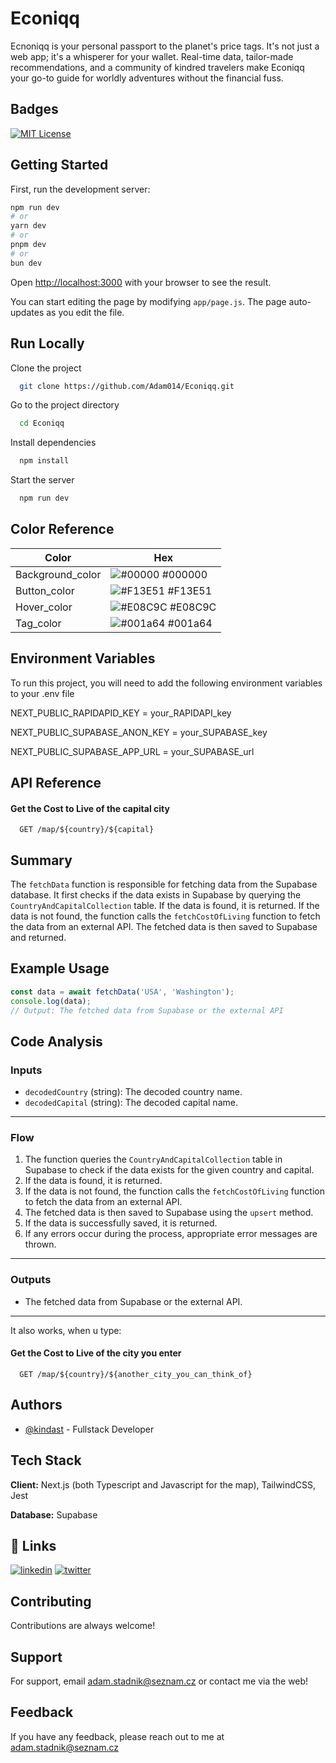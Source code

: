 
# Econiqq

Ecnoniqq is your personal passport to the planet's price tags. It's not just a web app; it's a whisperer for your wallet. Real-time data, tailor-made recommendations, and a community of kindred travelers make Econiqq your go-to guide for worldly adventures without the financial fuss.
## Badges

[![MIT License](https://img.shields.io/badge/License-MIT-green.svg)](https://choosealicense.com/licenses/mit/)

## Getting Started

First, run the development server:

```bash
npm run dev
# or
yarn dev
# or
pnpm dev
# or
bun dev
```

Open [http://localhost:3000](http://localhost:3000) with your browser to see the result.

You can start editing the page by modifying `app/page.js`. The page auto-updates as you edit the file.

## Run Locally

Clone the project

```bash
  git clone https://github.com/Adam014/Econiqq.git
```

Go to the project directory

```bash
  cd Econiqq
```

Install dependencies

```bash
  npm install
```

Start the server

```bash
  npm run dev
```

## Color Reference

| Color             | Hex                                                                |
| ----------------- | ------------------------------------------------------------------ |
| Background_color | ![#00000](https://via.placeholder.com/10/0000?text=+) #000000 |
| Button_color | ![#F13E51](https://via.placeholder.com/10/F13E51?text=+) #F13E51 |
| Hover_color | ![#E08C9C](https://via.placeholder.com/10/E08C9C?text=+) #E08C9C |
| Tag_color | ![#001a64](https://via.placeholder.com/10/001a64?text=+) #001a64 |


## Environment Variables

To run this project, you will need to add the following environment variables to your .env file

NEXT_PUBLIC_RAPIDAPID_KEY = your_RAPIDAPI_key 

NEXT_PUBLIC_SUPABASE_ANON_KEY = your_SUPABASE_key

NEXT_PUBLIC_SUPABASE_APP_URL = your_SUPABASE_url


## API Reference

#### Get the Cost to Live of the capital city

```http
  GET /map/${country}/${capital}
```

## Summary
The `fetchData` function is responsible for fetching data from the Supabase database. It first checks if the data exists in Supabase by querying the `CountryAndCapitalCollection` table. If the data is found, it is returned. If the data is not found, the function calls the `fetchCostOfLiving` function to fetch the data from an external API. The fetched data is then saved to Supabase and returned.

## Example Usage
```javascript
const data = await fetchData('USA', 'Washington');
console.log(data);
// Output: The fetched data from Supabase or the external API
```

## Code Analysis
### Inputs
- `decodedCountry` (string): The decoded country name.
- `decodedCapital` (string): The decoded capital name.
___
### Flow
1. The function queries the `CountryAndCapitalCollection` table in Supabase to check if the data exists for the given country and capital.
2. If the data is found, it is returned.
3. If the data is not found, the function calls the `fetchCostOfLiving` function to fetch the data from an external API.
4. The fetched data is then saved to Supabase using the `upsert` method.
5. If the data is successfully saved, it is returned.
6. If any errors occur during the process, appropriate error messages are thrown.
___
### Outputs
- The fetched data from Supabase or the external API.
___


It also works, when u type:

#### Get the Cost to Live of the city you enter

```http
  GET /map/${country}/${another_city_you_can_think_of}
```


## Authors

- [@kindast](https://www.github.com/kindast) - Fullstack Developer


## Tech Stack

**Client:** Next.js (both Typescript and Javascript for the map), TailwindCSS, Jest

**Database:** Supabase 

## 🔗 Links
[![linkedin](https://img.shields.io/badge/linkedin-0A66C2?style=for-the-badge&logo=linkedin&logoColor=white)](https://www.linkedin.com/in/adam-stádník-271280218/)
[![twitter](https://img.shields.io/badge/twitter-1DA1F2?style=for-the-badge&logo=twitter&logoColor=white)](https://twitter.com/kindastcs)


## Contributing

Contributions are always welcome!


## Support

For support, email adam.stadnik@seznam.cz or contact me via the web!


## Feedback

If you have any feedback, please reach out to me at adam.stadnik@seznam.cz

